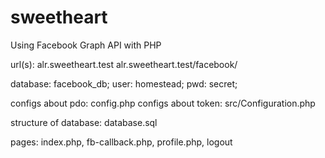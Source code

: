 # sweetheart
Using Facebook Graph API with PHP

url(s): alr.sweetheart.test
        alr.sweetheart.test/facebook/

database: facebook_db;
user: homestead;
pwd: secret;
 
configs about pdo: config.php
configs about token: src/Configuration.php

structure of database: database.sql

pages: index.php, fb-callback.php, profile.php, logout